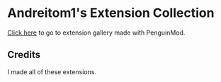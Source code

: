 # Andreitom1's Extension Collection
[Click here](https://studio.penguinmod.com/?offscreen&fps=60&clones=Infinity&limitless&size=640x360#4109062749) to go to extension gallery made with PenguinMod.

## Credits
I made all of these extensions.
